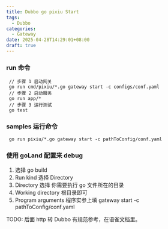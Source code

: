 ```yaml
---
title: Dubbo go pixiu Start
tags:
  - Dubbo
categories:
  - Gateway
date: 2025-04-28T14:29:01+08:00
draft: true
---
```

### run 命令

```shell
 // 步骤 1 启动网关
 go run cmd/pixiu/*.go gateway start -c configs/conf.yaml
 // 步骤 2 启动服务
 go run app/*
 // 步骤 3 运行测试
 go test 
```

### samples 运行命令

```shell
 go run pixiu/*.go gateway start -c pathToConfig/conf.yaml
```

### 使用 goLand 配置来 debug

1. 选择 go build 
2. Run kind 选择 Directory
3. Directory 选择 你需要执行 go 文件所在的目录
4. Working directory 根目录即可
5. Program arguments 程序实参上填 gateway start -c pathToConfig/conf.yaml


TODO: 后面 http 转 Dubbo 有规范参考，在语雀文档里。

